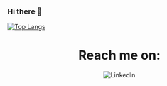 ### Hi there 👋

[![Top Langs](https://github-readme-stats.vercel.app/api/top-langs/?username=DMoscicki&layout=compact)](https://github.com/anuraghazra/github-readme-stats)

<h1 align="center">Reach me on:</h1>

<p align="center">
  
  <img alt="LinkedIn" src="(https://img.shields.io/badge/linkedin-%230077B5.svg?style=for-the-badge&logo=linkedin&logoColor=white)](https://www.linkedin.com/in/dmitrii-mastitckii-028240211)" />
  
</p>
<!--
**DMoscicki/DMoscicki** is a ✨ _special_ ✨ repository because its `README.md` (this file) appears on your GitHub profile.

Here are some ideas to get you started:

- 🔭 I’m currently working on ...
- 🌱 I’m currently learning ...
- 👯 I’m looking to collaborate on ...
- 🤔 I’m looking for help with ...
- 💬 Ask me about ...
- 📫 How to reach me: ...
- 😄 Pronouns: ...
- ⚡ Fun fact: ...
-->

